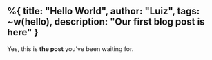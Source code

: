 %{
  title: "Hello World",
  author: "Luiz",
  tags: ~w(hello),
  description: "Our first blog post is here"
}
---
Yes, this is **the post** you've been waiting for.